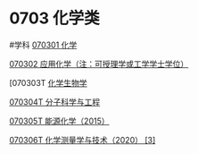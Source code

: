 # 0703 化学类
#学科
[070301 化学](笔记本/已归档/学科/070301%20化学%2031887.md)

[070302 应用化学（注：可授理学或工学学士学位）](笔记本/已归档/学科/070302%20应用化%20b0940.md)

[070303T [化学生物学](笔记本/已归档/学科/070303T%20化学%2050765.md)

[070304T 分子科学与工程](笔记本/已归档/学科/070304T%20分子%20f689e.md)

[070305T 能源化学（2015）](笔记本/已归档/学科/070305T%20能源%20a3a7a.md)

[070306T 化学测量学与技术（2020） [3]](笔记本/已归档/学科/070306T%20化学%2018962.md)


